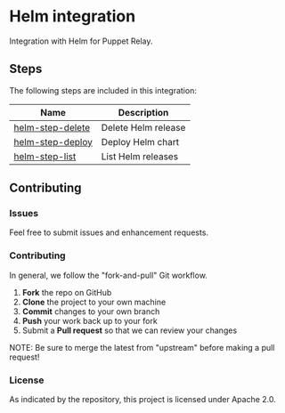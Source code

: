 # Helm integration

Integration with Helm for Puppet Relay.

## Steps

The following steps are included in this integration:

| Name | Description |
|------|-------------|
| [helm-step-delete](/steps/delete) | Delete Helm release |
| [helm-step-deploy](/steps/deploy) | Deploy Helm chart |
| [helm-step-list](/steps/list) | List Helm releases |

## Contributing

### Issues

Feel free to submit issues and enhancement requests.

### Contributing

In general, we follow the "fork-and-pull" Git workflow.

 1. **Fork** the repo on GitHub
 2. **Clone** the project to your own machine
 3. **Commit** changes to your own branch
 4. **Push** your work back up to your fork
 5. Submit a **Pull request** so that we can review your changes

NOTE: Be sure to merge the latest from "upstream" before making a pull request!

### License

As indicated by the repository, this project is licensed under Apache 2.0.
